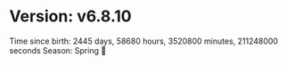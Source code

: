 # Version: v6.8.10
Time since birth: 2445 days, 58680 hours, 3520800 minutes, 211248000 seconds
Season: Spring 🌸
